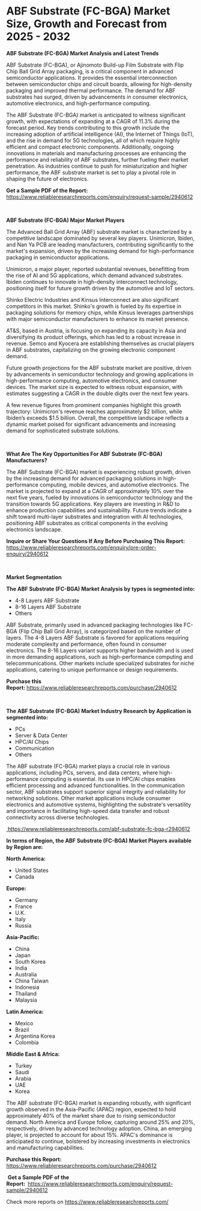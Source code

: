 <p><h1>ABF Substrate (FC-BGA) Market Size, Growth and Forecast from 2025 - 2032</h1></p><p><strong>ABF Substrate (FC-BGA) Market Analysis and Latest Trends</strong></p>
<p><p>ABF Substrate (FC-BGA), or Ajinomoto Build-up Film Substrate with Flip Chip Ball Grid Array packaging, is a critical component in advanced semiconductor applications. It provides the essential interconnection between semiconductor chips and circuit boards, allowing for high-density packaging and improved thermal performance. The demand for ABF substrates has surged, driven by advancements in consumer electronics, automotive electronics, and high-performance computing.</p><p>The ABF Substrate (FC-BGA) market is anticipated to witness significant growth, with expectations of expanding at a CAGR of 11.3% during the forecast period. Key trends contributing to this growth include the increasing adoption of artificial intelligence (AI), the Internet of Things (IoT), and the rise in demand for 5G technologies, all of which require highly efficient and compact electronic components. Additionally, ongoing innovations in materials and manufacturing processes are enhancing the performance and reliability of ABF substrates, further fueling their market penetration. As industries continue to push for miniaturization and higher performance, the ABF substrate market is set to play a pivotal role in shaping the future of electronics.</p></p>
<p><strong>Get a Sample PDF of the Report:&nbsp;</strong> <a href="https://www.reliableresearchreports.com/enquiry/request-sample/2940612?utm_campaign=2192&utm_medium=2&utm_source=Github&utm_content=ia&utm_term=15032025&utm_id=abf-substrate-fc-bga">https://www.reliableresearchreports.com/enquiry/request-sample/2940612</a></p>
<p>&nbsp;</p>
<p><strong>ABF Substrate (FC-BGA) Major Market Players</strong></p>
<p><p>The Advanced Ball Grid Array (ABF) substrate market is characterized by a competitive landscape dominated by several key players. Unimicron, Ibiden, and Nan Ya PCB are leading manufacturers, contributing significantly to the market's expansion, driven by the increasing demand for high-performance packaging in semiconductor applications. </p><p>Unimicron, a major player, reported substantial revenues, benefitting from the rise of AI and 5G applications, which demand advanced substrates. Ibiden continues to innovate in high-density interconnect technology, positioning itself for future growth driven by the automotive and IoT sectors.</p><p>Shinko Electric Industries and Kinsus Interconnect are also significant competitors in this market. Shinko's growth is fueled by its expertise in packaging solutions for memory chips, while Kinsus leverages partnerships with major semiconductor manufacturers to enhance its market presence.</p><p>AT&S, based in Austria, is focusing on expanding its capacity in Asia and diversifying its product offerings, which has led to a robust increase in revenue. Semco and Kyocera are establishing themselves as crucial players in ABF substrates, capitalizing on the growing electronic component demand.</p><p>Future growth projections for the ABF substrate market are positive, driven by advancements in semiconductor technology and growing applications in high-performance computing, automotive electronics, and consumer devices. The market size is expected to witness robust expansion, with estimates suggesting a CAGR in the double digits over the next few years.</p><p>A few revenue figures from prominent companies highlight this growth trajectory: Unimicron's revenue reaches approximately $2 billion, while Ibiden’s exceeds $1.5 billion. Overall, the competitive landscape reflects a dynamic market poised for significant advancements and increasing demand for sophisticated substrate solutions.</p></p>
<p>&nbsp;</p>
<p><strong>What Are The Key Opportunities For ABF Substrate (FC-BGA) Manufacturers?</strong></p>
<p><p>The ABF Substrate (FC-BGA) market is experiencing robust growth, driven by the increasing demand for advanced packaging solutions in high-performance computing, mobile devices, and automotive electronics. The market is projected to expand at a CAGR of approximately 10% over the next five years, fueled by innovations in semiconductor technology and the transition towards 5G applications. Key players are investing in R&D to enhance production capabilities and sustainability. Future trends indicate a shift toward multi-layer substrates and integration with AI technologies, positioning ABF substrates as critical components in the evolving electronics landscape.</p></p>
<p><strong>Inquire or Share Your Questions If Any Before Purchasing This Report:</strong> <a href="https://www.reliableresearchreports.com/enquiry/pre-order-enquiry/2940612?utm_campaign=2192&utm_medium=2&utm_source=Github&utm_content=ia&utm_term=15032025&utm_id=abf-substrate-fc-bga">https://www.reliableresearchreports.com/enquiry/pre-order-enquiry/2940612</a></p>
<p>&nbsp;</p>
<p><strong>Market Segmentation</strong></p>
<p><strong>The ABF Substrate (FC-BGA) Market Analysis by types is segmented into:</strong></p>
<p><ul><li>4-8 Layers ABF Substrate</li><li>8-16 Layers ABF Substrate</li><li>Others</li></ul></p>
<p><p>ABF Substrate, primarily used in advanced packaging technologies like FC-BGA (Flip Chip Ball Grid Array), is categorized based on the number of layers. The 4-8 Layers ABF Substrate is favored for applications requiring moderate complexity and performance, often found in consumer electronics. The 8-16 Layers variant supports higher bandwidth and is used in more demanding applications, such as high-performance computing and telecommunications. Other markets include specialized substrates for niche applications, catering to unique performance or design requirements.</p></p>
<p><strong>Purchase this Report:&nbsp;</strong><a href="https://www.reliableresearchreports.com/purchase/2940612?utm_campaign=2192&utm_medium=2&utm_source=Github&utm_content=ia&utm_term=15032025&utm_id=abf-substrate-fc-bga">https://www.reliableresearchreports.com/purchase/2940612</a></p>
<p>&nbsp;</p>
<p><strong>The ABF Substrate (FC-BGA) Market Industry Research by Application is segmented into:</strong></p>
<p><ul><li>PCs</li><li>Server & Data Center</li><li>HPC/AI Chips</li><li>Communication</li><li>Others</li></ul></p>
<p><p>The ABF substrate (FC-BGA) market plays a crucial role in various applications, including PCs, servers, and data centers, where high-performance computing is essential. Its use in HPC/AI chips enables efficient processing and advanced functionalities. In the communication sector, ABF substrates support superior signal integrity and reliability for networking solutions. Other market applications include consumer electronics and automotive systems, highlighting the substrate's versatility and importance in facilitating high-speed data transfer and robust connectivity across diverse technologies.</p></p>
<p><a href="https://www.reliableresearchreports.com/abf-substrate-fc-bga-r2940612?utm_campaign=2192&utm_medium=2&utm_source=Github&utm_content=ia&utm_term=15032025&utm_id=abf-substrate-fc-bga">&nbsp;https://www.reliableresearchreports.com/abf-substrate-fc-bga-r2940612</a></p>
<p><strong>In terms of Region, the ABF Substrate (FC-BGA) Market Players available by Region are:</strong></p>
<p>
    <p> <strong> North America: </strong>
        <ul>
            <li>United States</li>
            <li>Canada</li>
        </ul>
        </p> 
    <p> <strong> Europe: </strong>
        <ul>
            <li>Germany</li>
            <li>France</li>
            <li>U.K.</li>
            <li>Italy</li>
            <li>Russia</li>
        </ul>
        </p> 
    <p> <strong> Asia-Pacific: </strong>
        <ul>
            <li>China</li>
            <li>Japan</li>
            <li>South Korea</li>
            <li>India</li>
            <li>Australia</li>
            <li>China Taiwan</li>
            <li>Indonesia</li>
            <li>Thailand</li>
            <li>Malaysia</li>
        </ul>
        </p> 
    <p> <strong> Latin America: </strong>
        <ul>
            <li>Mexico</li>
            <li>Brazil</li>
            <li>Argentina Korea</li>
            <li>Colombia</li>
        </ul>
        </p> 
    <p> <strong> Middle East & Africa: </strong>
        <ul>
            <li>Turkey</li>
            <li>Saudi</li>
            <li>Arabia</li>
            <li>UAE</li>
            <li>Korea</li>
        </ul>
    </p>
    </p>
<p><p>The ABF substrate (FC-BGA) market is expanding robustly, with significant growth observed in the Asia-Pacific (APAC) region, expected to hold approximately 40% of the market share due to rising semiconductor demand. North America and Europe follow, capturing around 25% and 20%, respectively, driven by advanced technology adoption. China, an emerging player, is projected to account for about 15%. APAC's dominance is anticipated to continue, bolstered by increasing investments in electronics and manufacturing capabilities.</p></p>
<p><strong>Purchase this Report: </strong><a href="https://www.reliableresearchreports.com/purchase/2940612?utm_campaign=2192&utm_medium=2&utm_source=Github&utm_content=ia&utm_term=15032025&utm_id=abf-substrate-fc-bga">https://www.reliableresearchreports.com/purchase/2940612</a></p>
<p>&nbsp;<strong>Get a Sample PDF of the Report:&nbsp;&nbsp;</strong><a href="https://www.reliableresearchreports.com/enquiry/request-sample/2940612?utm_campaign=2192&utm_medium=2&utm_source=Github&utm_content=ia&utm_term=15032025&utm_id=abf-substrate-fc-bga">https://www.reliableresearchreports.com/enquiry/request-sample/2940612</a></p>
<p><strong></strong></p>
<p>Check more reports on <a href="https://www.reliableresearchreports.com/?utm_campaign=2192&utm_medium=2&utm_source=Github&utm_content=ia&utm_term=15032025&utm_id=abf-substrate-fc-bga">https://www.reliableresearchreports.com/</a></p>